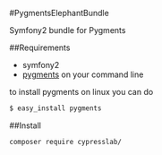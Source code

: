 #PygmentsElephantBundle

Symfony2 bundle for Pygments

##Requirements

* symfony2
* [pygments](http://pygments.org/) on your command line

to install pygments on linux you can do

```bash
$ easy_install pygments
```

##Install

```bash
composer require cypresslab/